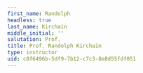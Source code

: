 ```yaml
---
first_name: Randolph
headless: true
last_name: Kirchain
middle_initial: ''
salutation: Prof.
title: Prof. Randolph Kirchain
type: instructor
uid: c8f6496b-5df9-7b12-c7c3-8e8d55fdf051
---
```

